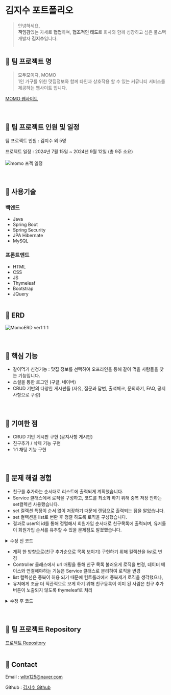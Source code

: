 # 김지수 포트폴리오
> 안녕하세요, <br>
**책임감**있는 자세로 **협업**하며, **협조적인 태도**로 회사와 함께 성장하고 싶은 풀스택 개발자 **김지수**입니다.
<br><br>

## 📁 팀 프로젝트 명

> 모두모이자, MOMO <br>
 1인 가구를 위한 맛집정보와 함께 타인과 상호작용 할 수 있는 커뮤니티 서비스를 제공하는 웹사이트 입니다.


[MOMO 웹사이트](http://momo2gather.com/member/welcome) <br><br><br>



## 📁 팀 프로젝트 인원 및 일정
   팀 프로젝트 인원  :  김지수 외 5명 <br>

  프로젝트 일정  :  2024년 7월 15일 ~ 2024년 9월 12일 (총 9주 소요) <br><br>
	 ![momo 프젝 일정](https://github.com/user-attachments/assets/15151a42-95b9-4c11-b051-6695cd882b7c) <br><br><br>


 

## 📁 사용기술

### 백엔드
- Java
- Spring Boot
- Spring Security
- JPA Hibernate
- MySQL

### 프론트엔드
- HTML
- CSS
- JS
- Thymeleaf
- Bootstrap
- JQuery  <br><br>

## 📁 ERD
![MomoERD ver1 1 1](https://github.com/user-attachments/assets/1f4de842-c053-4456-a8a7-f211ca36a0b4) <br><br><br>



## 📁 핵심 기능

- 같이먹기 신청기능  :  맛집 정보를 선택하여 오프라인을 통해 같이 먹을 사람들을 찾는 기능입니다.
- 소셜을 통한 로그인 (구글, 네이버) 
- CRUD 기반의 다양한 게시판들 (자유, 질문과 답변, 출석체크, 문의하기, FAQ, 공지사항으로 구성)
  <br><br><br>


## 📁 기여한 점

- CRUD 기반 게시판 구현 (공지사항 게시판) <br>
- 친구추가 / 삭제 기능 구현 <br>
- 1:1 채팅 기능 구현 <br><br><br>



## 📁 문제 해결 경험

- 친구를 추가하는 순서대로 리스트에 출력되게 계획했습니다.
- Service 클래스에서 로직을 구성하고, 코드를 최소화 하기 위해 중복 저장 안하는 set컬렉션 사용했습니다.
- set 컬렉션 특징이 순서 없이 저장하기 때문에 랜덤으로 출력되는 점을 알았습니다.
- set 컬렉션을 list로 변환 후 정렬 하도록 로직을 구성했습니다.
- 결과로 user의 id를 통해 정렬해서 회원가입 순서대로 친구목록에 출력되며, 유저들이 회원가입 순서를 유추할 수 있을 문제점도 발겼했습니다. <br>

<details>
 <summary>수정 전 코드</summary>


 ![스크린샷(19)](https://github.com/user-attachments/assets/2c41acef-0fe2-43bc-8aa9-72b304362fe1)

 
</details>

- 계획 한 방향으로(친구 추가순으로 목록 보이기) 구현하기 위해 컬렉션을 list로 변경
- Controller 클래스에서 url 매핑을 통해 친구 목록 불러오게 로직을 변경, 데이터 베이스와 연결해야하는 기능은 Service 클래스로 분리하여 로직을 변경
- list 컬렉션은 중복이 허용 되기 때문에 컨트롤러에서 중복제거 로직을 생각했으나,
- 유저에게 조금 더 직관적으로 보게 하기 위해 친구등록이 이미 된 사람은 친구 추가버튼이 노출되지 않도록 thymeleaf로 처리<br>

<details>
 <summary>수정 후 코드</summary>

 ## FriendService 클래스 수정 
 
 
    public void createFriend(String myid, Member friendMemeber) {		
      	Optional<Member> me = this.memberRepository.findBymemberid(myid); //내 아이디 저장
	 Member mymember = me.get(); //내 정보 가져와서 member 타입으로 객체 생성 
         mymember.getFriend().add(friendMemeber); //친구객체를 list 컬렉션에 저장 
	 this.memberRepository.save(mymember);
		 }
## freePosting_list.html 

친구 추가 기능은 닉네임이 노출 되는 모든 곳에서 가능하도록 구현 <br>
대표적으로 freePosting 을 참고해주시기 바랍니다.<br>

![freePosting_list](https://github.com/user-attachments/assets/b421ef86-d737-4254-83cc-4a6dd59ad2db)

구현 페이지입니다.

친구 추가 전

![친구추가 전](https://github.com/user-attachments/assets/1c6fc5ae-768f-494e-9503-56c067356c45)

친구 추가 후
![친구 추가 후](https://github.com/user-attachments/assets/95a43033-5326-40af-9169-34bff0603739)


</details>
<br><br>


## 📁 팀 프로젝트 Repository
[프로젝트 Repository](https://github.com/Soooooo127/PROJECT-MOMO.git) <br><br>

## 📁 Contact
Email : wltn125@naver.com

Github : [김지수 Github](https://github.com/Soooooo127)

